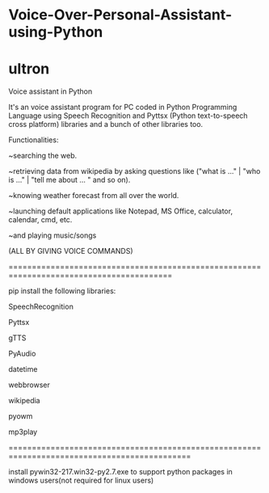 # Voice-Over-Personal-Assistant-using-Python
# ultron
Voice assistant in Python

It's an voice assistant program for PC coded in Python Programming Language using Speech Recognition and Pyttsx (Python text-to-speech cross platform) libraries and a bunch of other libraries too.

Functionalities:

~searching the web.

~retrieving data from wikipedia by asking questions like ("what is ..." | "who is ..." | "tell me about ... " and so on).

~knowing weather forecast from all over the world.

~launching default applications like Notepad, MS Office, calculator, calendar, cmd, etc.

~and playing music/songs

(ALL BY GIVING VOICE COMMANDS)

=========================================================================================

pip install the following libraries:

SpeechRecognition 

Pyttsx 

gTTS

 PyAudio 

datetime 

webbrowser 

wikipedia

 pyowm

 mp3play

=============================================================================================

install pywin32-217.win32-py2.7.exe to support python packages in windows users(not required for linux users) 
